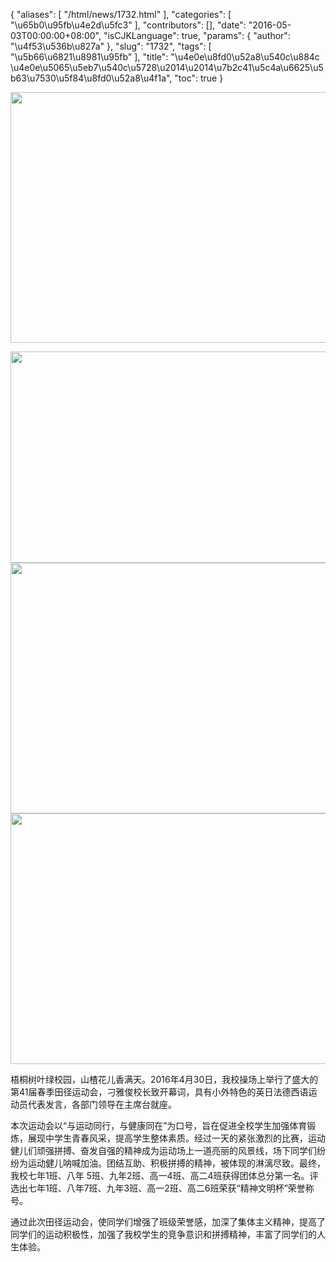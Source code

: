 {
    "aliases": [
        "/html/news/1732.html"
    ],
    "categories": [
        "\u65b0\u95fb\u4e2d\u5fc3"
    ],
    "contributors": [],
    "date": "2016-05-03T00:00:00+08:00",
    "isCJKLanguage": true,
    "params": {
        "author": "\u4f53\u536b\u827a"
    },
    "slug": "1732",
    "tags": [
        "\u5b66\u6821\u8981\u95fb"
    ],
    "title": "\u4e0e\u8fd0\u52a8\u540c\u884c \u4e0e\u5065\u5eb7\u540c\u5728\u2014\u2014\u7b2c41\u5c4a\u6625\u5b63\u7530\u5f84\u8fd0\u52a8\u4f1a",
    "toc": true
}


<img
    src="https://cdn.tfls.online/mirror/full/f5bda2aa6f7b4fbbfcc3c7f349f57cab01cba27e.jpg"
    style="display:block;margin-left:auto;margin-right:auto;"
    decoding="async"
    fetchpriority="auto"
    loading="lazy"
    height="401"
    width="600"
/>





<img
    src="https://cdn.tfls.online/mirror/full/ebdb3983629c448bf3f2e7fb45976b7c1935bf2b.jpg"
    style="display:block;margin-left:auto;margin-right:auto;"
    decoding="async"
    fetchpriority="auto"
    loading="lazy"
    height="338"
    width="600"
/>
<img
    src="https://cdn.tfls.online/mirror/full/0218107c6bd4814aae12ca0710785bd0c2b240fa.jpg"
    style="display:block;margin-left:auto;margin-right:auto;"
    decoding="async"
    fetchpriority="auto"
    loading="lazy"
    height="401"
    width="600"
/>
<img
    src="https://cdn.tfls.online/mirror/full/f49db53b1e43d256978d319d288b3644425ac138.jpg"
    style="display:block;margin-left:auto;margin-right:auto;"
    decoding="async"
    fetchpriority="auto"
    loading="lazy"
    height="401"
    width="600"
/>




梧桐树叶绿校园，山楂花儿香满天。2016年4月30日，我校操场上举行了盛大的第41届春季田径运动会，刁雅俊校长致开幕词，具有小外特色的英日法德西语运动员代表发言，各部门领导在主席台就座。                      




本次运动会以“与运动同行，与健康同在”为口号，旨在促进全校学生加强体育锻炼，展现中学生青春风采，提高学生整体素质。经过一天的紧张激烈的比赛，运动健儿们顽强拼搏、奋发自强的精神成为运动场上一道亮丽的风景线，场下同学们纷纷为运动健儿呐喊加油。团结互助、积极拼搏的精神，被体现的淋漓尽致。最终，我校七年1班、八年 5班、九年2班、高一4班、高二4班获得团体总分第一名。评选出七年1班、八年7班、九年3班、高一2班、高二6班荣获“精神文明杯”荣誉称号。




通过此次田径运动会，使同学们增强了班级荣誉感，加深了集体主义精神，提高了同学们的运动积极性，加强了我校学生的竞争意识和拼搏精神，丰富了同学们的人生体验。            



